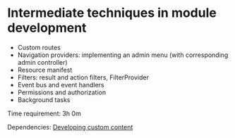 # Intermediate techniques in module development



- Custom routes
- Navigation providers: implementing an admin menu (with corresponding admin controller)
- Resource manifest
- Filters: result and action filters, FilterProvider
- Event bus and event handlers
- Permissions and authorization
- Background tasks

Time requirement: 3h 0m

Dependencies: [Developing custom content](DevelopingCustomContent)